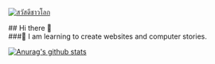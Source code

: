 <p><a target="_blank" rel="noopener noreferrer" href="https://raw.githubusercontent.com/sagar-viradiya/sagar-viradiya/master/resources/banner.png"><img src="https://raw.githubusercontent.com/sagar-viradiya/sagar-viradiya/master/resources/banner.png" alt="สวัสดีชาวโลก" style="max-width:100%;"></a></p>
## Hi there 👋<br>
###🌱 I am learning to create websites and computer stories.


[![Anurag's github stats](https://github-readme-stats.vercel.app/api?username=SJBALL5308&show_icons=true&theme=radical)](https://github.com/anuraghazra/github-readme-stats)
